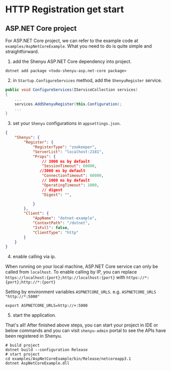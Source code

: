 # HTTP Registration get start

## ASP.NET Core project

For ASP.NET Core project, we can refer to the example code at `examples/AspNetCoreExample`. What you need to do is quite
simple and straightforward.

1. add the Shenyu ASP.NET Core dependency into project.

```shell
dotnet add package <todo-shenyu-asp.net-core package>
```

2. in `Startup.ConfigureServices` method, add the `ShenyuRegister` service.

```c#
public void ConfigureServices(IServiceCollection services)
{
    ...
    services.AddShenyuRegister(this.Configuration);
    ...
}
```

3. set your `Shenyu` configurations in `appsettings.json`.

```json
{
    "Shenyu": {
        "Register": {
            "RegisterType": "zookeeper",
            "ServerList": "localhost:2181",
            "Props": {
                // 3000 ms by default
                "SessionTimeout": 60000,
               //3000 ms by default
                "ConnectionTimeout": 60000,
                // 1000 ms by default
                "OperatingTimeout": 1000,
                // digest
                "Digest": "",

            }
        },
        "Client": {
            "AppName": "dotnet-example",
            "ContextPath": "/dotnet",
            "IsFull": false,
            "ClientType": "http"
        }
    }
}
```

4. enable calling via ip.

When running on your local machine, ASP.NET Core service can only be called from `localhost`. To enable calling by IP,
you can replace `https://localhost:{port};http://localhost:{port}` with `https://*:{port};http://*:{port}`

Setting by environment variables `ASPNETCORE_URLS`. e.g. `ASPNETCORE_URLS "http://*:5000"`

```shell
export ASPNETCORE_URLS=http://+:5000
```

5. start the application.

That's all! After finished above steps, you can start your project in IDE or below commands and you can
visit `shenyu-admin` portal to see the APIs have been registered in Shenyu.

```shell
# build project
dotnet build --configuration Release
# start project
cd examples/AspNetCoreExample/bin/Release/netcoreapp3.1
dotnet AspNetCoreExample.dll
```
